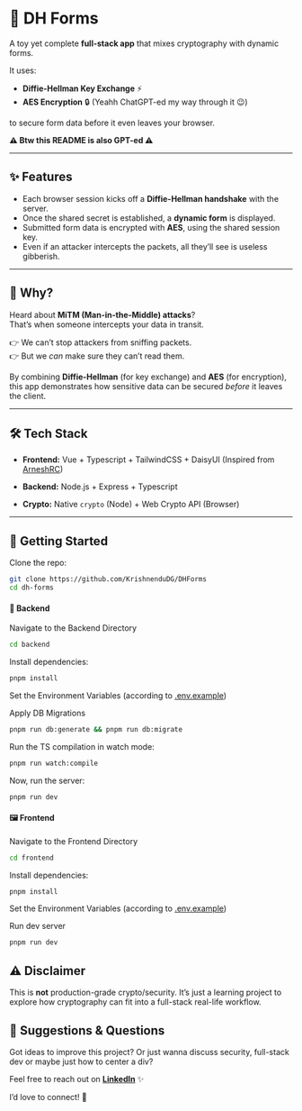 # 🔐 DH Forms

A toy yet complete **full-stack app** that mixes cryptography with dynamic forms.

It uses:

- **Diffie-Hellman Key Exchange** ⚡️
- **AES Encryption** 🔒 (Yeahh ChatGPT-ed my way through it 😉)

to secure form data before it even leaves your browser.

**⚠️ Btw this README is also GPT-ed ⚠️**

---

## ✨ Features

- Each browser session kicks off a **Diffie-Hellman handshake** with the server.
- Once the shared secret is established, a **dynamic form** is displayed.
- Submitted form data is encrypted with **AES**, using the shared session key.
- Even if an attacker intercepts the packets, all they’ll see is useless gibberish.

---

## 🧐 Why?

Heard about **MiTM (Man-in-the-Middle) attacks**?  
That’s when someone intercepts your data in transit.

👉 We can’t stop attackers from sniffing packets.  
👉 But we _can_ make sure they can’t read them.

By combining **Diffie-Hellman** (for key exchange) and **AES** (for encryption), this app demonstrates how sensitive data can be secured _before_ it leaves the client.

---

## 🛠️ Tech Stack

- **Frontend:** Vue + Typescript + TailwindCSS + DaisyUI (Inspired from [ArneshRC](http://github.com/ArneshRC))

- **Backend:** Node.js + Express + Typescript
- **Crypto:** Native `crypto` (Node) + Web Crypto API (Browser)

---

## 🚀 Getting Started

Clone the repo:

```bash
git clone https://github.com/KrishnenduDG/DHForms
cd dh-forms
```

#### 🤖 Backend

Navigate to the Backend Directory

```bash
cd backend
```

Install dependencies:

```bash
pnpm install
```

Set the Environment Variables (according to [.env.example](./backend/.env.example))

Apply DB Migrations

```bash
pnpm run db:generate && pnpm run db:migrate
```

Run the TS compilation in watch mode:

```bash
pnpm run watch:compile
```

Now, run the server:

```bash
pnpm run dev
```

#### 🖼️ Frontend

Navigate to the Frontend Directory

```bash
cd frontend
```

Install dependencies:

```bash
pnpm install
```

Set the Environment Variables (according to [.env.example](./frontend/.env.example))

Run dev server

```bash
pnpm run dev
```

## ⚠️ Disclaimer

This is **not** production-grade crypto/security.
It’s just a learning project to explore how cryptography can fit into a full-stack real-life workflow.

## 💬 Suggestions & Questions

Got ideas to improve this project? Or just wanna discuss security, full-stack dev or maybe just how to center a div?

Feel free to reach out on **[LinkedIn](https://www.linkedin.com/in/krishnendudg/)** ✨

I’d love to connect! 🚀
